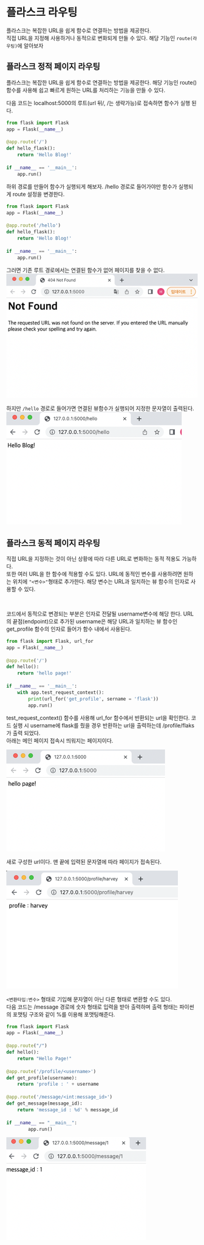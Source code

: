 # 플라스크 라우팅
플라스크는 복잡한 URL을 쉽게 함수로 연결하는 방법을 제공한다.  
직접 URL을 지정해 사용하거나 동적으로 변화되게 만들 수 있다. 해당 기능인 `route(라우팅)`에 알아보자

## 플라스크 정적 페이지 라우팅
플라스크는 복잡한 URL을 쉽게 함수로 연결하는 방법을 제공한다. 해당 기능인 route()함수를 사용해 쉽고 빠르게 원하는 URL를 처리하는 기능을 만들 수 있다.    

다음 코드는 localhost:5000의 루트(url 뒤/, /는 생략가능)로 접속하면 함수가 실행 된다.

```python
from flask import Flask
app = Flask(__name__)

@app.route('/')
def hello_flask():
    return 'Hello Blog!'

if __name__ == '__main__':
    app.run()
```
하위 경로를 만들어 함수가 실행되게 해보자. /hello 경로로 들어가야만 함수가 실행되게 route 설정을 변경한다.

```python
from flask import Flask
app = Flask(__name__)

@app.route('/hello')
def hello_flask():
    return 'Hello Blog!'

if __name__ == '__main__':
    app.run()
```
그러면 기존 루트 경로에서는 연결된 함수가 없어 페이지를 찾을 수 없다.  
!['not found'](images/not_found.png)   

하지만 `/hello` 경로로 들어가면 연결된 뷰함수가 실행되어 지정한 문자열이 출력된다.    
!['/hello'](images/hello_blog.png)   

## 플라스크 동적 페이지 라우팅
직접 URL을 지정하는 것이 아닌 상황에 따라 다른 URL로 변화하는 동적 적용도 가능하다.  
또한 여러 URL을 한 함수에 적용할 수도 있다. URL에 동적인 변수를 사용하려면 원하는 위치에 `"<변수>"`형태로 추가한다. 해당 변수는 URL과 일치하는 뷰 함수의 인자로 사용할 수 있다.    

<br/>

코드에서 동적으로 변경되는 부분은 인자로 전달될 username변수에 해당 한다. URL의 끝점(endpoint)으로 추가된 username은 해당 URL과 일치하는 뷰 함수인 get_profile 함수의 인자로 들어가 함수 내에서 사용된다.    

```python
from flask import Flask, url_for
app = Flask(__name__)

@app.route('/')
def hello():
    return 'hello page!'

if __name__ == '__main__':
    with app.test_request_context():
        print(url_for('get_profile', sername = 'flask'))
        app.run()
```
test_request_context() 함수를 사용해 url_for 함수에서 반환되는 url을 확인한다. 코드 실행 시 username에 flask를 줬을 경우 반환하는 url을 출력하는데 /profile/flaks가 출력 되었다.   
아래는 메인 페이지 접속시 띄워지는 페이지이다.  

!['/hello'](images/hello_page.png)   

새로 구성한 url이다. 맨 끝에 입력된 문자열에 따라 페이지가 접속된다.   

![non-static](images/non-static.png)  

`<변환타입:변수>` 형태로 기입해 문자열이 아닌 다른 형태로 변환할 수도 있다.   
다음 코드는 /message 경로에 숫자 형태로 입력을 받아 출력하며 출력 형태는 파이썬의 포맷팅 구조와 같이 %를 이용해 포맷팅해준다.

```python
from flask import Flask
app = Flask(__name__)

@app.route("/")
def hello():
	return "Hello Page!"

@app.route('/profile/<username>')
def get_profile(username):
    return 'profile : ' + username

@app.route('/message/<int:message_id>')
def get_message(message_id):
    return 'message_id : %d' % message_id

if __name__ == "__main__":
		app.run()
```

![non-static_2](images/non-static_2.png)  